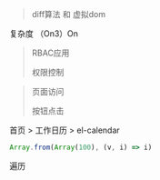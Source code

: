 >  diff算法 和 虚拟dom

复杂度 （On3）On

>   RBAC应用  
>
> 权限控制

>   页面访问 
>
> 按钮点击

首页 >  工作日历  >  el-calendar

```js
Array.from(Array(100), (v, i) => i)
```



遍历